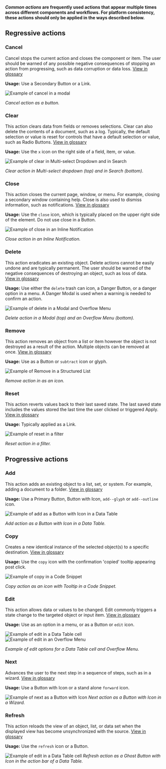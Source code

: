 **_Common actions_ are frequently used actions that appear multiple times across different components and workflows. For platform consistency, these actions should only be applied in the ways described below.**

## Regressive actions

### Cancel
Cancel stops the current action and closes the component or item. The user should be warned of any possible negative consequences of stopping an action from progressing, such as data corruption or data loss. [View in glossary](http://carbondesignsystem.com/guidelines/content/glossary#cancel)

**Usage:** Use a Secondary Button or a Link.

![Example of cancel in a modal](images/common-action-1.png)

_Cancel action as a button._

### Clear
This action clears data from fields or removes selections. Clear can also delete the contents of a document, such as a log. Typically, the default selection or value is reset for controls that have a default selection or value, such as Radio Buttons. [View in glossary](http://carbondesignsystem.com/guidelines/content/glossary#clear)

**Usage:** Use the `x` icon on the right side of a field, item, or value.

![Example of clear in Multi-select Dropdown and in Search](images/common-action-2.png)

_Clear action in Multi-select dropdown (top) and in Search (bottom)._

### Close
This action closes the current page, window, or menu. For example, closing a secondary window containing help. Close is also used to dismiss information, such as notifications. [View in glossary](http://carbondesignsystem.com/guidelines/content/glossary#close)

**Usage:** Use the `close` icon, which is typically placed on the upper right side of the element. Do not use close in a Button.

![Example of close in an Inline Notification](images/common-action-3.png)

_Close action in an Inline Notification._

### Delete
This action eradicates an existing object. Delete actions cannot be easily undone and are typically permanent. The user should be warned of the negative consequences of destroying an object, such as loss of data. [View in glossary](http://carbondesignsystem.com/guidelines/content/glossary#delete)

**Usage:** Use either the `delete` trash can icon, a Danger Button, or a danger option in a menu. A Danger Modal is used when a warning is needed to confirm an action.

![Example of delete in a Modal and Overflow Menu](images/common-action-4.png)

_Delete action in a Modal (top) and an Overflow Menu (bottom)._

### Remove
This action removes an object from a list or item however the object is not destroyed as a result of the action. Multiple objects can be removed at once. [View in glossary](http://carbondesignsystem.com/guidelines/content/glossary#remove)

**Usage:** Use as a Button or `subtract` icon or glyph.

![Example of Remove in a Structured List](images/common-action-5.png)

_Remove action in as an icon._

### Reset
This action reverts values back to their last saved state. The last saved state includes the values stored the last time the user clicked or triggered Apply. [View in glossary](http://carbondesignsystem.com/guidelines/content/glossary#reset)

**Usage:** Typically applied as a Link.

![Example of reset in a filter](images/common-action-6.png)

_Reset action in a filter._

## Progressive actions

### Add
This action adds an existing object to a list, set, or system. For example, adding a document to a folder. [View in glossary](http://carbondesignsystem.com/guidelines/content/glossary#add)

**Usage:** Use a Primary Button, Button with Icon,  `add--glyph` or `add--outline` icon.

![Example of add as a Button with Icon in a Data Table](images/common-action-7.png)

_Add action as a Button with Icon in a Data Table._

### Copy
Creates a new identical instance of the selected object(s) to a specific destination. [View in glossary](http://carbondesignsystem.com/guidelines/content/glossary#copy)

**Usage:** Use the `copy` icon with the confirmation 'copied' tooltip appearing post click.

![Example of copy in a Code Snippet](images/common-action-8.png)

_Copy action as an icon with Tooltip in a Code Snippet._

### Edit
This action allows data or values to be changed. Edit commonly triggers a state change to the targeted object or input item. [View in glossary](http://carbondesignsystem.com/guidelines/content/glossary#edit)

**Usage:** Use as an option in a menu, or as a Button or `edit` icon.

![Example of edit in a Data Table cell](images/common-action-9.png)
![Example of edit in an Overflow Menu](images/common-action-10.png)

_Example of edit options for a Data Table cell and Overflow Menu._


### Next
Advances the user to the next step in a sequence of steps, such as in a wizard. [View in glossary](http://carbondesignsystem.com/guidelines/content/glossary#next)

**Usage:** Use a Button with Icon or a stand alone `forward` icon.


![Example of next as a Button with Icon](images/common-action-11.png)
_Next action as a Button with Icon in a Wizard._


### Refresh
This action reloads the view of an object, list, or data set when the displayed view has become unsynchronized with the source. [View in glossary](http://carbondesignsystem.com/guidelines/content/glossary#refresh)

**Usage:** Use the `refresh` icon or a Button.

![Example of edit in a Data Table cell](images/common-action-12.png)
_Refresh action as a Ghost Button with Icon in the action bar of a Data Table._
